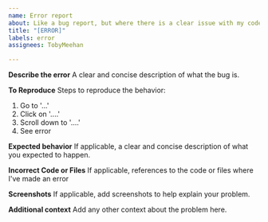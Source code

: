 ```yaml
---
name: Error report
about: Like a bug report, but where there is a clear issue with my code
title: "[ERROR]"
labels: error
assignees: TobyMeehan

---
```


**Describe the error**
A clear and concise description of what the bug is.

**To Reproduce**
Steps to reproduce the behavior:
1. Go to '...'
2. Click on '....'
3. Scroll down to '....'
4. See error

**Expected behavior**
If applicable, a clear and concise description of what you expected to happen.

**Incorrect Code or Files**
If applicable, references to the code or files where I've made an error

**Screenshots**
If applicable, add screenshots to help explain your problem.

**Additional context**
Add any other context about the problem here.
